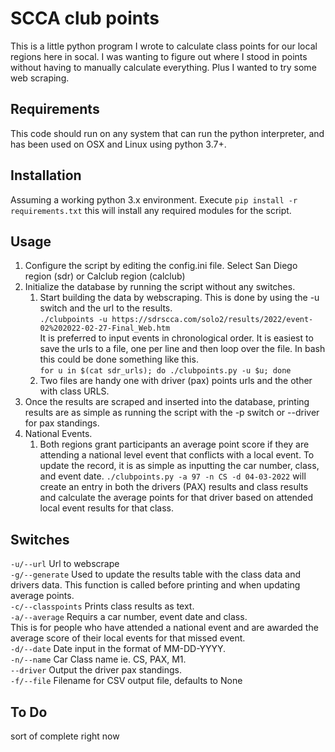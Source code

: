 # SCCA club points
This is a little python program I wrote to calculate class points for our local regions here in socal. 
I was wanting to figure out where I stood in points without having to manually calculate everything. 
Plus I wanted to try some web scraping. 


## Requirements
This code should run on any system that can run the python interpreter, and has been used on OSX and Linux using python 3.7+.

## Installation
Assuming a working python 3.x environment. 
Execute `pip install -r requirements.txt`  this will install any required modules for the script.

## Usage
1. Configure the script by editing the config.ini file.  Select San Diego region (sdr) or Calclub region (calclub)
2. Initialize the database by running the script without any switches.  
   1. Start building the data by webscraping.  This is done by using the -u switch and the url to the results. <br>
      `./clubpoints -u https://sdrscca.com/solo2/results/2022/event-02%202022-02-27-Final_Web.htm`<br>
      It is preferred to input events in chronological order.  It is easiest to save the urls to a file, one per line and then loop over the file.
      In bash this could be done something like this.<br> 
      `for u in $(cat sdr_urls); do ./clubpoints.py -u $u; done`
   2. Two files are handy one with driver (pax) points urls and the other with class URLS. 
3. Once the results are scraped and inserted into the database, printing results are as simple as running the script with the -p switch or --driver for pax standings.
4. National Events.
   1. Both regions grant participants an average point score if they are attending a national level event that conflicts with a local event. 
      To update the record, it is as simple as inputting the car number, class, and event date.  `./clubpoints.py -a 97 -n CS -d 04-03-2022` will create an entry in both the drivers (PAX) results and class results and calculate the average points for that driver based on attended local event results for that class.<br>



## Switches
`-u/--url`  Url to webscrape<br>
`-g/--generate` Used to update the results table with the class data and drivers data.  This function is called before printing and when updating average points.<br>
`-c/--classpoints` Prints class results as text.<br>
`-a/--average` Requirs a car number, event date and class.<br>
    This is for people who have attended a national event and are awarded the average score of their local events for that missed event.<br>
`-d/--date` Date input in the format of MM-DD-YYYY.<br>
`-n/--name` Car Class name ie.  CS, PAX, M1.<br>
`--driver` Output the driver pax standings.<br>
`-f/--file` Filename for CSV output file, defaults to None 


## To Do
sort of complete right now
